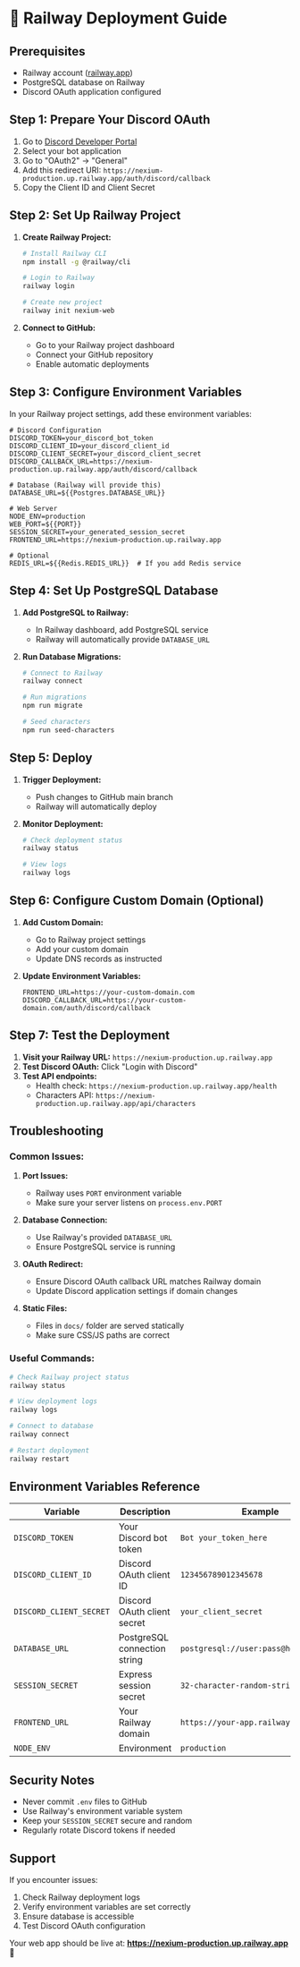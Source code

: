 # 🚂 Railway Deployment Guide

## Prerequisites
- Railway account ([railway.app](https://railway.app))
- PostgreSQL database on Railway
- Discord OAuth application configured

## Step 1: Prepare Your Discord OAuth

1. Go to [Discord Developer Portal](https://discord.com/developers/applications)
2. Select your bot application
3. Go to "OAuth2" → "General"
4. Add this redirect URI: `https://nexium-production.up.railway.app/auth/discord/callback`
5. Copy the Client ID and Client Secret

## Step 2: Set Up Railway Project

1. **Create Railway Project:**
   ```bash
   # Install Railway CLI
   npm install -g @railway/cli

   # Login to Railway
   railway login

   # Create new project
   railway init nexium-web
   ```

2. **Connect to GitHub:**
   - Go to your Railway project dashboard
   - Connect your GitHub repository
   - Enable automatic deployments

## Step 3: Configure Environment Variables

In your Railway project settings, add these environment variables:

```env
# Discord Configuration
DISCORD_TOKEN=your_discord_bot_token
DISCORD_CLIENT_ID=your_discord_client_id
DISCORD_CLIENT_SECRET=your_discord_client_secret
DISCORD_CALLBACK_URL=https://nexium-production.up.railway.app/auth/discord/callback

# Database (Railway will provide this)
DATABASE_URL=${{Postgres.DATABASE_URL}}

# Web Server
NODE_ENV=production
WEB_PORT=${{PORT}}
SESSION_SECRET=your_generated_session_secret
FRONTEND_URL=https://nexium-production.up.railway.app

# Optional
REDIS_URL=${{Redis.REDIS_URL}}  # If you add Redis service
```

## Step 4: Set Up PostgreSQL Database

1. **Add PostgreSQL to Railway:**
   - In Railway dashboard, add PostgreSQL service
   - Railway will automatically provide `DATABASE_URL`

2. **Run Database Migrations:**
   ```bash
   # Connect to Railway
   railway connect

   # Run migrations
   npm run migrate

   # Seed characters
   npm run seed-characters
   ```

## Step 5: Deploy

1. **Trigger Deployment:**
   - Push changes to GitHub main branch
   - Railway will automatically deploy

2. **Monitor Deployment:**
   ```bash
   # Check deployment status
   railway status

   # View logs
   railway logs
   ```

## Step 6: Configure Custom Domain (Optional)

1. **Add Custom Domain:**
   - Go to Railway project settings
   - Add your custom domain
   - Update DNS records as instructed

2. **Update Environment Variables:**
   ```env
   FRONTEND_URL=https://your-custom-domain.com
   DISCORD_CALLBACK_URL=https://your-custom-domain.com/auth/discord/callback
   ```

## Step 7: Test the Deployment

1. **Visit your Railway URL:** `https://nexium-production.up.railway.app`
2. **Test Discord OAuth:** Click "Login with Discord"
3. **Test API endpoints:**
   - Health check: `https://nexium-production.up.railway.app/health`
   - Characters API: `https://nexium-production.up.railway.app/api/characters`

## Troubleshooting

### Common Issues:

1. **Port Issues:**
   - Railway uses `PORT` environment variable
   - Make sure your server listens on `process.env.PORT`

2. **Database Connection:**
   - Use Railway's provided `DATABASE_URL`
   - Ensure PostgreSQL service is running

3. **OAuth Redirect:**
   - Ensure Discord OAuth callback URL matches Railway domain
   - Update Discord application settings if domain changes

4. **Static Files:**
   - Files in `docs/` folder are served statically
   - Make sure CSS/JS paths are correct

### Useful Commands:

```bash
# Check Railway project status
railway status

# View deployment logs
railway logs

# Connect to database
railway connect

# Restart deployment
railway restart
```

## Environment Variables Reference

| Variable | Description | Example |
|----------|-------------|---------|
| `DISCORD_TOKEN` | Your Discord bot token | `Bot your_token_here` |
| `DISCORD_CLIENT_ID` | Discord OAuth client ID | `123456789012345678` |
| `DISCORD_CLIENT_SECRET` | Discord OAuth client secret | `your_client_secret` |
| `DATABASE_URL` | PostgreSQL connection string | `postgresql://user:pass@host:port/db` |
| `SESSION_SECRET` | Express session secret | `32-character-random-string` |
| `FRONTEND_URL` | Your Railway domain | `https://your-app.railway.app` |
| `NODE_ENV` | Environment | `production` |

## Security Notes

- Never commit `.env` files to GitHub
- Use Railway's environment variable system
- Keep your `SESSION_SECRET` secure and random
- Regularly rotate Discord tokens if needed

## Support

If you encounter issues:
1. Check Railway deployment logs
2. Verify environment variables are set correctly
3. Ensure database is accessible
4. Test Discord OAuth configuration

Your web app should be live at: **https://nexium-production.up.railway.app** 🚀
